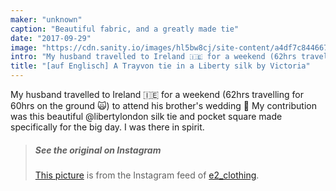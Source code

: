 ```yaml
---
maker: "unknown"
caption: "Beautiful fabric, and a greatly made tie"
date: "2017-09-29"
image: "https://cdn.sanity.io/images/hl5bw8cj/site-content/a4df7c8446671138fe4f6e07eebf32058af31999-1080x1080.jpg"
intro: "My husband travelled to Ireland 🇮🇪 for a weekend (62hrs travelling for 60hrs on the ground 🙀) to attend his brother's wedding 👏 My contribution was this beautiful @libertylondon silk tie and pocket square made specifically for the big day. I was there in spirit."
title: "[auf Englisch] A Trayvon tie in a Liberty silk by Victoria"
---
```



My husband travelled to Ireland 🇮🇪 for a weekend (62hrs travelling for 60hrs on the ground 🙀) to attend his brother's wedding 👏 My contribution was this beautiful @libertylondon silk tie and pocket square made specifically for the big day. I was there in spirit.

> ##### See the original on Instagram
> 
> [This picture](https://www.instagram.com/p/BZR3pyCHLjm/) is from the Instagram feed of [e2_clothing](https://www.instagram.com/e2_clothing/).



